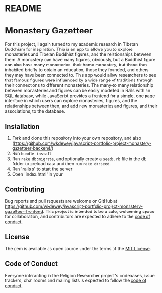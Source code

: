 # README

# Monastery Gazetteer

For this project, I again turned to my academic research in Tibetan Buddhism for inspiration. This is an app to allows you to explore monasteries and Tibetan Buddhist figures, and the relationships between them. A monastery can have many figures, obviously, but a Buddhist figure can also have many monasteries–their home monastery, but those they inhabited briefly to obtain an education, those they founded, and others they may have been connected to. This app would allow researchers to see that famous figures were influenced by a wide range of traditions through their connections to different monasteries. The many-to many relationship between monasteries and figures can be easily modelled in Rails with an SQL database, while JavaScript provides a frontend for a simple, one page interface in which users can explore monasteries, figures, and the relationships between then, and add new monasteries and figures, and their associations, to the database.

## Installation

1. Fork and clone this repository into your own repository, and also (https://github.com/wkdewey/javascript-portfolio-project-monastery-gazetteer-backend/)
2. Run `bundle install`
3. Run `rake db:migrate`, and optionally create a `seeds.rb` file in the db folder to preload data and then run `rake db:seed`.
4. Run 'rails s' to start the server
5. Open 'index.html' in your

## Contributing

Bug reports and pull requests are welcome on GitHub at https://github.com/wkdewey/javascript-portfolio-project-monastery-gazetteer-frontend. This project is intended to be a safe, welcoming space for collaboration, and contributors are expected to adhere to the [code of conduct](https://github.com/javascript-portfolio-project-monastery-gazetteer-frontend/CODE_OF_CONDUCT.md).

## License

The gem is available as open source under the terms of the [MIT License](https://opensource.org/licenses/MIT).

## Code of Conduct

Everyone interacting in the Religion Researcher project's codebases, issue trackers, chat rooms and mailing lists is expected to follow the [code of conduct](https://github.com/wkdewey/javascript-portfolio-project-monastery-gazetteer-frontend/CODE_OF_CONDUCT.md).
